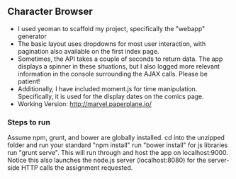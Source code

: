 ## Character Browser

* I used yeoman to scaffold my project, specifically the "webapp" generator
* The basic layout uses dropdowns for most user interaction, with pagination also available on the first index page.
* Sometimes, the API takes a couple of seconds to return data. The app displays a spinner in these situations, but I also logged more relevant information in the console surrounding the AJAX calls. Please be patient!
* Additionally, I have included moment.js for time manipulation. Specifically, it is used for the display dates on the comics page.
* Working Version: http://marvel.paperplane.io/


### Steps to run  
Assume npm, grunt, and bower are globally installed.
cd into the unzipped folder and run your standard "npm install"
run "bower install" for js libraries
run "grunt serve". This will run through and host the app on localhost:9000. Notice this also launches the node.js server (localhost:8080) for the server-side HTTP calls the assignment requested. 